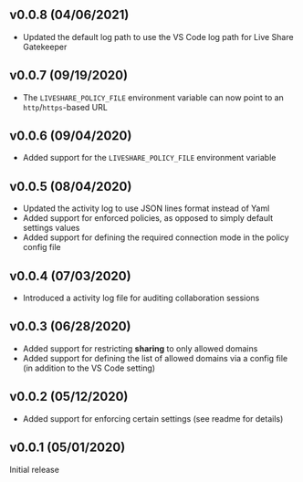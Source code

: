 ## v0.0.8 (04/06/2021)

- Updated the default log path to use the VS Code log path for Live Share Gatekeeper

## v0.0.7 (09/19/2020)

- The `LIVESHARE_POLICY_FILE` environment variable can now point to an `http`/`https`-based URL

## v0.0.6 (09/04/2020)

- Added support for the `LIVESHARE_POLICY_FILE` environment variable

## v0.0.5 (08/04/2020)

- Updated the activity log to use JSON lines format instead of Yaml
- Added support for enforced policies, as opposed to simply default settings values
- Added support for defining the required connection mode in the policy config file

## v0.0.4 (07/03/2020)

- Introduced a activity log file for auditing collaboration sessions

## v0.0.3 (06/28/2020)

- Added support for restricting **sharing** to only allowed domains
- Added support for defining the list of allowed domains via a config file (in addition to the VS Code setting)

## v0.0.2 (05/12/2020)

- Added support for enforcing certain settings (see readme for details)

## v0.0.1 (05/01/2020)

Initial release
